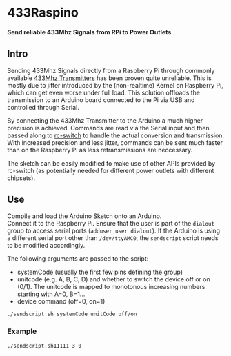 433Raspino
=============
#### Send reliable 433Mhz Signals from RPi to Power Outlets

## Intro

Sending 433Mhz Signals directly from a Raspberry Pi through commonly available [433Mhz Transmitters](https://www.amazon.com/Aukru-Wireless-Transmitter-Receiver-Raspberry/dp/B019SX6Y22/) has been proven quite unreliable.
This is mostly due to jitter introduced by the (non-realtime) Kernel on Raspberry Pi, which can get even worse under full load.
This solution offloads the transmission to an Arduino board connected to the Pi via USB and controlled through Serial.

By connecting the 433Mhz Transmitter to the Arduino a much higher precision is achieved. Commands are read via the Serial input and then passed along to [rc-switch](https://github.com/sui77/rc-switch) to handle the actual conversion and transmission.
With increased precision and less jitter, commands can be sent much faster than on the Raspberry Pi as less retransmissions are neccessary.

The sketch can be easily modified to make use of other APIs provided by rc-switch (as potentially needed for different power outlets with different chipsets).

## Use

Compile and load the Arduino Sketch onto an Arduino.  
Connect it to the Raspberry Pi.
Ensure that the user is part of the `dialout` group to access serial ports (`adduser user dialout`).
If the Arduino is using a different serial port other than `/dev/ttyAMC0`, the `sendscript` script needs to be modified accordingly.

The following arguments are passed to the script:
+ systemCode (usually the first few pins defining the group)
+ unitcode (e.g. A, B, C, D) and whether to switch the device off or on (0/1). The unitcode is mapped to monotonous increasing numbers starting with A=0, B=1...
+ device command (off=0, on=1)

`./sendscript.sh systemCode unitCode off/on`

### Example

```
./sendscript.sh11111 3 0
```